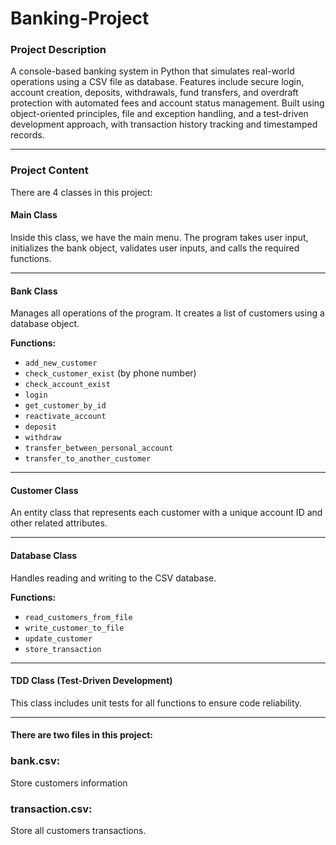 # Banking-Project

### Project Description  
A console-based banking system in Python that simulates real-world operations using a CSV file as database. Features include secure login, account creation, deposits, withdrawals, fund transfers, and overdraft protection with automated fees and account status management. Built using object-oriented principles, file and exception handling, and a test-driven development approach, with transaction history tracking and timestamped records.

---

### Project Content

There are 4 classes in this project:

#### Main Class  
Inside this class, we have the main menu. The program takes user input, initializes the bank object, validates user inputs, and calls the required functions.

---

#### Bank Class  
Manages all operations of the program. It creates a list of customers using a database object.

**Functions:**
- `add_new_customer`
- `check_customer_exist` (by phone number)
- `check_account_exist`
- `login`
- `get_customer_by_id`
- `reactivate_account`
- `deposit`
- `withdraw`
- `transfer_between_personal_account`
- `transfer_to_another_customer`

---

#### Customer Class  
An entity class that represents each customer with a unique account ID and other related attributes.

---

#### Database Class  
Handles reading and writing to the CSV database.

**Functions:**
- `read_customers_from_file`
- `write_customer_to_file`
- `update_customer`
- `store_transaction`

---

#### TDD Class (Test-Driven Development)  
This class includes unit tests for all functions to ensure code reliability.


---
#### There are two files in this project:
### **bank.csv:** 
Store customers information
### **transaction.csv:** 
Store all customers transactions.
